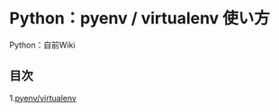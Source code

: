 # Python：pyenv / virtualenv 使い方
Python：自前Wiki

## 目次

1.[pyenv/virtualenv](https://github.com/kenshin-itahana/docs-python/blob/master/01_pyenv-virtualenv.md)

